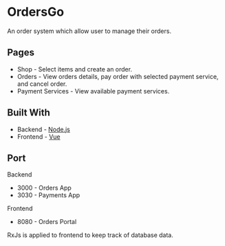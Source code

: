 # OrdersGo

An order system which allow user to manage their orders.

## Pages

* Shop - Select items and create an order.
* Orders - View orders details, pay order with selected payment service, and cancel order.
* Payment Services - View available payment services.

## Built With

* Backend - [Node.js](https://nodejs.org/)
* Frontend - [Vue](https://vuejs.org/)

## Port

Backend
* 3000 - Orders App
* 3030 - Payments App

Frontend
* 8080 - Orders Portal

RxJs is applied to frontend to keep track of database data.